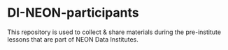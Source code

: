 # DI-NEON-participants
This repository is used to collect & share materials during the pre-institute lessons that are part of NEON Data Institutes. 

